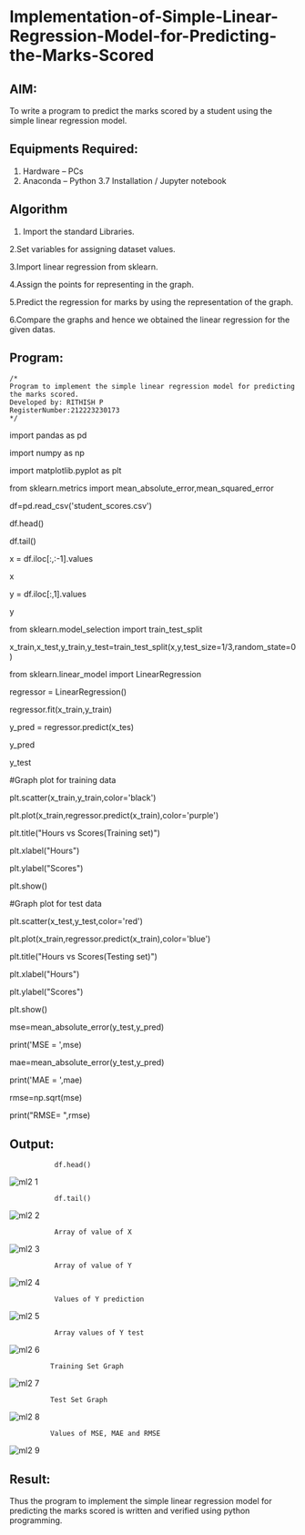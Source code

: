 # Implementation-of-Simple-Linear-Regression-Model-for-Predicting-the-Marks-Scored

## AIM:
To write a program to predict the marks scored by a student using the simple linear regression model.

## Equipments Required:
1. Hardware – PCs
2. Anaconda – Python 3.7 Installation / Jupyter notebook

## Algorithm

1. Import the standard Libraries.
 
2.Set variables for assigning dataset values.

3.Import linear regression from sklearn.

4.Assign the points for representing in the graph.

5.Predict the regression for marks by using the representation of the graph.

6.Compare the graphs and hence we obtained the linear regression for the given datas.

   

## Program:
```
/*
Program to implement the simple linear regression model for predicting the marks scored.
Developed by: RITHISH P
RegisterNumber:212223230173  
*/
```
import pandas as pd

import numpy as np

import matplotlib.pyplot as plt

from sklearn.metrics import mean_absolute_error,mean_squared_error

df=pd.read_csv('student_scores.csv')

df.head()

df.tail()

x = df.iloc[:,:-1].values

x

y = df.iloc[:,1].values

y

from sklearn.model_selection import train_test_split

x_train,x_test,y_train,y_test=train_test_split(x,y,test_size=1/3,random_state=0)

from sklearn.linear_model import LinearRegression

regressor = LinearRegression()

regressor.fit(x_train,y_train)

y_pred = regressor.predict(x_tes)

y_pred

y_test

#Graph plot for training data

plt.scatter(x_train,y_train,color='black')

plt.plot(x_train,regressor.predict(x_train),color='purple')

plt.title("Hours vs Scores(Training set)")

plt.xlabel("Hours")

plt.ylabel("Scores")

plt.show()

#Graph plot for test data

plt.scatter(x_test,y_test,color='red')

plt.plot(x_train,regressor.predict(x_train),color='blue')

plt.title("Hours vs Scores(Testing set)")

plt.xlabel("Hours")

plt.ylabel("Scores")

plt.show()

mse=mean_absolute_error(y_test,y_pred)

print('MSE = ',mse)

mae=mean_absolute_error(y_test,y_pred)

print('MAE = ',mae)

rmse=np.sqrt(mse)

print("RMSE= ",rmse)

## Output:
               df.head()
![ml2 1](https://github.com/RITHISHlearn/Implementation-of-Simple-Linear-Regression-Model-for-Predicting-the-Marks-Scored/assets/145446645/4b472129-c44e-4df9-85cc-4a8508b2c343)

               df.tail()
![ml2 2](https://github.com/RITHISHlearn/Implementation-of-Simple-Linear-Regression-Model-for-Predicting-the-Marks-Scored/assets/145446645/b7ed5586-c651-4643-b710-afb43731237a)

               Array of value of X
![ml2 3](https://github.com/RITHISHlearn/Implementation-of-Simple-Linear-Regression-Model-for-Predicting-the-Marks-Scored/assets/145446645/73e10e66-975c-4356-b449-debb75b31dfa)

               Array of value of Y
![ml2 4](https://github.com/RITHISHlearn/Implementation-of-Simple-Linear-Regression-Model-for-Predicting-the-Marks-Scored/assets/145446645/33e513b4-f889-4724-abbe-136c1a22eac1)

               Values of Y prediction
![ml2 5](https://github.com/RITHISHlearn/Implementation-of-Simple-Linear-Regression-Model-for-Predicting-the-Marks-Scored/assets/145446645/a02febc2-4548-477f-80cd-0e4bdadfc422)

               Array values of Y test
![ml2 6](https://github.com/RITHISHlearn/Implementation-of-Simple-Linear-Regression-Model-for-Predicting-the-Marks-Scored/assets/145446645/0e069bd0-224f-4629-bd5a-fe3052abc447)

              Training Set Graph
![ml2 7](https://github.com/RITHISHlearn/Implementation-of-Simple-Linear-Regression-Model-for-Predicting-the-Marks-Scored/assets/145446645/bdf1412e-ff9d-4f36-9f1b-edf8cde742d9)

              Test Set Graph
![ml2 8](https://github.com/RITHISHlearn/Implementation-of-Simple-Linear-Regression-Model-for-Predicting-the-Marks-Scored/assets/145446645/accfd9cd-d3ce-45e7-a0eb-1fcce9f059c6)

              Values of MSE, MAE and RMSE
![ml2 9](https://github.com/RITHISHlearn/Implementation-of-Simple-Linear-Regression-Model-for-Predicting-the-Marks-Scored/assets/145446645/d057c6bb-f0f9-4013-ad88-17fd03a066d4)




## Result:
Thus the program to implement the simple linear regression model for predicting the marks scored is written and verified using python programming.
